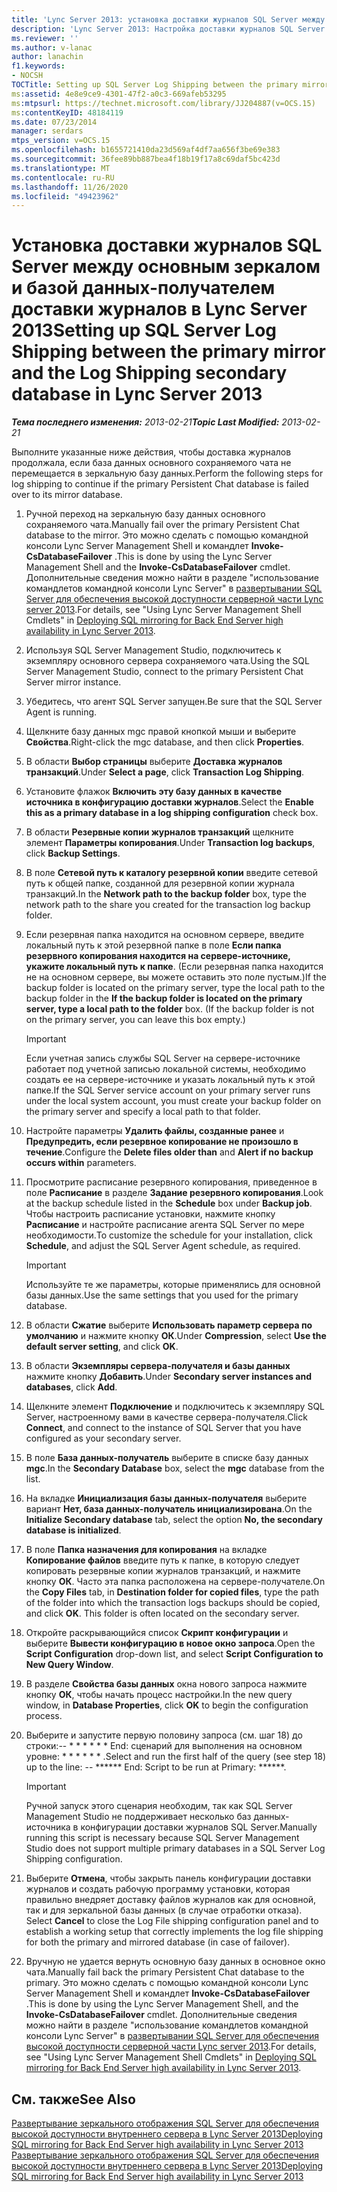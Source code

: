 ```yaml
---
title: 'Lync Server 2013: установка доставки журналов SQL Server между основным зеркалом и базой данных-получателем доставки журналов'
description: 'Lync Server 2013: Настройка доставки журналов SQL Server между основной зеркалом и базой данных доставки журналов.'
ms.reviewer: ''
ms.author: v-lanac
author: lanachin
f1.keywords:
- NOCSH
TOCTitle: Setting up SQL Server Log Shipping between the primary mirror and the Log Shipping secondary database
ms:assetid: 4e8e9ce9-4301-47f2-a0c3-669afeb53295
ms:mtpsurl: https://technet.microsoft.com/library/JJ204887(v=OCS.15)
ms:contentKeyID: 48184119
ms.date: 07/23/2014
manager: serdars
mtps_version: v=OCS.15
ms.openlocfilehash: b1655721410da23d569af4df7aa656f3be69e383
ms.sourcegitcommit: 36fee89bb887bea4f18b19f17a8c69daf5bc423d
ms.translationtype: MT
ms.contentlocale: ru-RU
ms.lasthandoff: 11/26/2020
ms.locfileid: "49423962"
---
```

# <a name="setting-up-sql-server-log-shipping-between-the-primary-mirror-and-the-log-shipping-secondary-database-in-lync-server-2013"></a><span data-ttu-id="d05a3-103">Установка доставки журналов SQL Server между основным зеркалом и базой данных-получателем доставки журналов в Lync Server 2013</span><span class="sxs-lookup"><span data-stu-id="d05a3-103">Setting up SQL Server Log Shipping between the primary mirror and the Log Shipping secondary database in Lync Server 2013</span></span>

<div data-xmlns="http://www.w3.org/1999/xhtml">

<div class="topic" data-xmlns="http://www.w3.org/1999/xhtml" data-msxsl="urn:schemas-microsoft-com:xslt" data-cs="https://msdn.microsoft.com/">

<div data-asp="https://msdn2.microsoft.com/asp">



</div>

<div id="mainSection">

<div id="mainBody"><span data-ttu-id="d05a3-104">

<span> </span></span><span class="sxs-lookup"><span data-stu-id="d05a3-104">

<span> </span></span></span>

<span data-ttu-id="d05a3-105">_**Тема последнего изменения:** 2013-02-21_</span><span class="sxs-lookup"><span data-stu-id="d05a3-105">_**Topic Last Modified:** 2013-02-21_</span></span>

<span data-ttu-id="d05a3-106">Выполните указанные ниже действия, чтобы доставка журналов продолжала, если база данных основного сохраняемого чата не перемещается в зеркальную базу данных.</span><span class="sxs-lookup"><span data-stu-id="d05a3-106">Perform the following steps for log shipping to continue if the primary Persistent Chat database is failed over to its mirror database.</span></span>

1.  <span data-ttu-id="d05a3-107">Ручной переход на зеркальную базу данных основного сохраняемого чата.</span><span class="sxs-lookup"><span data-stu-id="d05a3-107">Manually fail over the primary Persistent Chat database to the mirror.</span></span> <span data-ttu-id="d05a3-108">Это можно сделать с помощью командной консоли Lync Server Management Shell и командлет **Invoke-CsDatabaseFailover** .</span><span class="sxs-lookup"><span data-stu-id="d05a3-108">This is done by using the Lync Server Management Shell and the **Invoke-CsDatabaseFailover** cmdlet.</span></span> <span data-ttu-id="d05a3-109">Дополнительные сведения можно найти в разделе "использование командлетов командной консоли Lync Server" в [развертывании SQL Server для обеспечения высокой доступности серверной части Lync server 2013](lync-server-2013-deploying-sql-mirroring-for-back-end-server-high-availability.md).</span><span class="sxs-lookup"><span data-stu-id="d05a3-109">For details, see "Using Lync Server Management Shell Cmdlets" in [Deploying SQL mirroring for Back End Server high availability in Lync Server 2013](lync-server-2013-deploying-sql-mirroring-for-back-end-server-high-availability.md).</span></span>

2.  <span data-ttu-id="d05a3-110">Используя SQL Server Management Studio, подключитесь к экземпляру основного сервера сохраняемого чата.</span><span class="sxs-lookup"><span data-stu-id="d05a3-110">Using the SQL Server Management Studio, connect to the primary Persistent Chat Server mirror instance.</span></span>

3.  <span data-ttu-id="d05a3-111">Убедитесь, что агент SQL Server запущен.</span><span class="sxs-lookup"><span data-stu-id="d05a3-111">Be sure that the SQL Server Agent is running.</span></span>

4.  <span data-ttu-id="d05a3-112">Щелкните базу данных mgc правой кнопкой мыши и выберите **Свойства**.</span><span class="sxs-lookup"><span data-stu-id="d05a3-112">Right-click the mgc database, and then click **Properties**.</span></span>

5.  <span data-ttu-id="d05a3-113">В области **Выбор страницы** выберите **Доставка журналов транзакций**.</span><span class="sxs-lookup"><span data-stu-id="d05a3-113">Under **Select a page**, click **Transaction Log Shipping**.</span></span>

6.  <span data-ttu-id="d05a3-114">Установите флажок **Включить эту базу данных в качестве источника в конфигурацию доставки журналов**.</span><span class="sxs-lookup"><span data-stu-id="d05a3-114">Select the **Enable this as a primary database in a log shipping configuration** check box.</span></span>

7.  <span data-ttu-id="d05a3-115">В области **Резервные копии журналов транзакций** щелкните элемент **Параметры копирования**.</span><span class="sxs-lookup"><span data-stu-id="d05a3-115">Under **Transaction log backups**, click **Backup Settings**.</span></span>

8.  <span data-ttu-id="d05a3-116">В поле **Сетевой путь к каталогу резервной копии** введите сетевой путь к общей папке, созданной для резервной копии журнала транзакций.</span><span class="sxs-lookup"><span data-stu-id="d05a3-116">In the **Network path to the backup folder** box, type the network path to the share you created for the transaction log backup folder.</span></span>

9.  <span data-ttu-id="d05a3-p102">Если резервная папка находится на основном сервере, введите локальный путь к этой резервной папке в поле **Если папка резервного копирования находится на сервере-источнике, укажите локальный путь к папке**. (Если резервная папка находится не на основном сервере, вы можете оставить это поле пустым.)</span><span class="sxs-lookup"><span data-stu-id="d05a3-p102">If the backup folder is located on the primary server, type the local path to the backup folder in the **If the backup folder is located on the primary server, type a local path to the folder** box. (If the backup folder is not on the primary server, you can leave this box empty.)</span></span>
    
    <div>
    

    > [!IMPORTANT]  
    > <span data-ttu-id="d05a3-119">Если учетная запись службы SQL Server на сервере-источнике работает под учетной записью локальной системы, необходимо создать ее на сервере-источнике и указать локальный путь к этой папке.</span><span class="sxs-lookup"><span data-stu-id="d05a3-119">If the SQL Server service account on your primary server runs under the local system account, you must create your backup folder on the primary server and specify a local path to that folder.</span></span>

    
    </div>

10. <span data-ttu-id="d05a3-120">Настройте параметры **Удалить файлы, созданные ранее** и **Предупредить, если резервное копирование не произошло в течение**.</span><span class="sxs-lookup"><span data-stu-id="d05a3-120">Configure the **Delete files older than** and **Alert if no backup occurs within** parameters.</span></span>

11. <span data-ttu-id="d05a3-121">Просмотрите расписание резервного копирования, приведенное в поле **Расписание** в разделе **Задание резервного копирования**.</span><span class="sxs-lookup"><span data-stu-id="d05a3-121">Look at the backup schedule listed in the **Schedule** box under **Backup job**.</span></span> <span data-ttu-id="d05a3-122">Чтобы настроить расписание установки, нажмите кнопку **Расписание** и настройте расписание агента SQL Server по мере необходимости.</span><span class="sxs-lookup"><span data-stu-id="d05a3-122">To customize the schedule for your installation, click **Schedule**, and adjust the SQL Server Agent schedule, as required.</span></span>
    
    <div>
    

    > [!IMPORTANT]  
    > <span data-ttu-id="d05a3-123">Используйте те же параметры, которые применялись для основной базы данных.</span><span class="sxs-lookup"><span data-stu-id="d05a3-123">Use the same settings that you used for the primary database.</span></span>

    
    </div>

12. <span data-ttu-id="d05a3-124">В области **Сжатие** выберите **Использовать параметр сервера по умолчанию** и нажмите кнопку **ОК**.</span><span class="sxs-lookup"><span data-stu-id="d05a3-124">Under **Compression**, select **Use the default server setting**, and click **OK**.</span></span>

13. <span data-ttu-id="d05a3-125">В области **Экземпляры сервера-получателя и базы данных** нажмите кнопку **Добавить**.</span><span class="sxs-lookup"><span data-stu-id="d05a3-125">Under **Secondary server instances and databases**, click **Add**.</span></span>

14. <span data-ttu-id="d05a3-126">Щелкните элемент **Подключение** и подключитесь к экземпляру SQL Server, настроенному вами в качестве сервера-получателя.</span><span class="sxs-lookup"><span data-stu-id="d05a3-126">Click **Connect**, and connect to the instance of SQL Server that you have configured as your secondary server.</span></span>

15. <span data-ttu-id="d05a3-127">В поле **База данных-получатель** выберите в списке базу данных **mgc**.</span><span class="sxs-lookup"><span data-stu-id="d05a3-127">In the **Secondary Database** box, select the **mgc** database from the list.</span></span>

16. <span data-ttu-id="d05a3-128">На вкладке **Инициализация базы данных-получателя** выберите вариант **Нет, база данных-получатель инициализирована**.</span><span class="sxs-lookup"><span data-stu-id="d05a3-128">On the **Initialize Secondary database** tab, select the option **No, the secondary database is initialized**.</span></span>

17. <span data-ttu-id="d05a3-p104">В поле **Папка назначения для копирования** на вкладке **Копирование файлов** введите путь к папке, в которую следует копировать резервные копии журналов транзакций, и нажмите кнопку **ОК**. Часто эта папка расположена на сервере-получателе.</span><span class="sxs-lookup"><span data-stu-id="d05a3-p104">On the **Copy Files** tab, in **Destination folder for copied files**, type the path of the folder into which the transaction logs backups should be copied, and click **OK**. This folder is often located on the secondary server.</span></span>

18. <span data-ttu-id="d05a3-131">Откройте раскрывающийся список **Скрипт конфигурации** и выберите **Вывести конфигурацию в новое окно запроса**.</span><span class="sxs-lookup"><span data-stu-id="d05a3-131">Open the **Script Configuration** drop-down list, and select **Script Configuration to New Query Window**.</span></span>

19. <span data-ttu-id="d05a3-132">В разделе **Свойства базы данных** окна нового запроса нажмите кнопку **ОК**, чтобы начать процесс настройки.</span><span class="sxs-lookup"><span data-stu-id="d05a3-132">In the new query window, in **Database Properties**, click **OK** to begin the configuration process.</span></span>

20. <span data-ttu-id="d05a3-133">Выберите и запустите первую половину запроса (см. шаг 18) до строки:-- \* \* \* \* \* \* End: сценарий для выполнения на основном уровне: \* \* \* \* \* \* .</span><span class="sxs-lookup"><span data-stu-id="d05a3-133">Select and run the first half of the query (see step 18) up to the line: -- \*\*\*\*\*\* End: Script to be run at Primary: \*\*\*\*\*\*.</span></span>
    
    <div>
    

    > [!IMPORTANT]  
    > <span data-ttu-id="d05a3-134">Ручной запуск этого сценария необходим, так как SQL Server Management Studio не поддерживает несколько баз данных-источника в конфигурации доставки журналов SQL Server.</span><span class="sxs-lookup"><span data-stu-id="d05a3-134">Manually running this script is necessary because SQL Server Management Studio does not support multiple primary databases in a SQL Server Log Shipping configuration.</span></span>

    
    </div>

21. <span data-ttu-id="d05a3-135">Выберите **Отмена**, чтобы закрыть панель конфигурации доставки журналов и создать рабочую программу установки, которая правильно внедряет доставку файлов журналов как для основной, так и для зеркальной базы данных (в случае отработки отказа). </span><span class="sxs-lookup"><span data-stu-id="d05a3-135">Select **Cancel** to close the Log File shipping configuration panel and to establish a working setup that correctly implements the log file shipping for both the primary and mirrored database (in case of failover).</span></span>

22. <span data-ttu-id="d05a3-136">Вручную не удается вернуть основную базу данных в основное окно чата.</span><span class="sxs-lookup"><span data-stu-id="d05a3-136">Manually fail back the primary Persistent Chat database to the primary.</span></span> <span data-ttu-id="d05a3-137">Это можно сделать с помощью командной консоли Lync Server Management Shell и командлет **Invoke-CsDatabaseFailover** .</span><span class="sxs-lookup"><span data-stu-id="d05a3-137">This is done by using the Lync Server Management Shell, and the **Invoke-CsDatabaseFailover** cmdlet.</span></span> <span data-ttu-id="d05a3-138">Дополнительные сведения можно найти в разделе "использование командлетов командной консоли Lync Server" в [развертывании SQL Server для обеспечения высокой доступности серверной части Lync server 2013](lync-server-2013-deploying-sql-mirroring-for-back-end-server-high-availability.md).</span><span class="sxs-lookup"><span data-stu-id="d05a3-138">For details, see "Using Lync Server Management Shell Cmdlets" in [Deploying SQL mirroring for Back End Server high availability in Lync Server 2013](lync-server-2013-deploying-sql-mirroring-for-back-end-server-high-availability.md).</span></span>

<div>

## <a name="see-also"></a><span data-ttu-id="d05a3-139">См. также</span><span class="sxs-lookup"><span data-stu-id="d05a3-139">See Also</span></span>


[<span data-ttu-id="d05a3-140">Развертывание зеркального отображения SQL Server для обеспечения высокой доступности внутреннего сервера в Lync Server 2013</span><span class="sxs-lookup"><span data-stu-id="d05a3-140">Deploying SQL mirroring for Back End Server high availability in Lync Server 2013</span></span>](lync-server-2013-deploying-sql-mirroring-for-back-end-server-high-availability.md)  
[<span data-ttu-id="d05a3-141">Развертывание зеркального отображения SQL Server для обеспечения высокой доступности внутреннего сервера в Lync Server 2013</span><span class="sxs-lookup"><span data-stu-id="d05a3-141">Deploying SQL mirroring for Back End Server high availability in Lync Server 2013</span></span>](lync-server-2013-deploying-sql-mirroring-for-back-end-server-high-availability.md)  
  

<span data-ttu-id="d05a3-142"></div>

</div>

<span> </span>

</div>

</div>

</span><span class="sxs-lookup"><span data-stu-id="d05a3-142"></div>

</div>

<span> </span>

</div>

</div>

</span></span></div>

